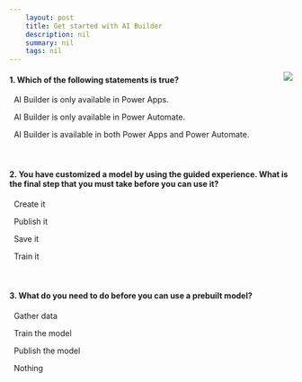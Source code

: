 ```yaml
---
    layout: post
    title: Get started with AI Builder  
    description: nil
    summary: nil
    tags: nil
---
```



 <a target="_blank" href="https://docs.microsoft.com/en-us/learn/modules/get-started-with-ai-builder/5-check/"><i class="fas fa-external-link-alt"></i> </a>
 <img align="right" src="https://docs.microsoft.com/en-us/learn/achievements/get-started-with-ai-builder.svg">
####  1. Which of the following statements is true?


<i class='far fa-square'></i> &nbsp;&nbsp;AI Builder is only available in Power Apps.

<i class='far fa-square'></i> &nbsp;&nbsp;AI Builder is only available in Power Automate.

<i class='fas fa-check-square' style='color: Dodgerblue;'></i> &nbsp;&nbsp;AI Builder is available in both Power Apps and Power Automate.
<br />
<br />
<br />

####  2. You have customized a model by using the guided experience. What is the final step that you must take before you can use it?


<i class='far fa-square'></i> &nbsp;&nbsp;Create it

<i class='fas fa-check-square' style='color: Dodgerblue;'></i> &nbsp;&nbsp;Publish it

<i class='far fa-square'></i> &nbsp;&nbsp;Save it

<i class='far fa-square'></i> &nbsp;&nbsp;Train it
<br />
<br />
<br />

####  3. What do you need to do before you can use a prebuilt model?


<i class='far fa-square'></i> &nbsp;&nbsp;Gather data

<i class='far fa-square'></i> &nbsp;&nbsp;Train the model

<i class='far fa-square'></i> &nbsp;&nbsp;Publish the model

<i class='fas fa-check-square' style='color: Dodgerblue;'></i> &nbsp;&nbsp;Nothing
<br />
<br />
<br />

